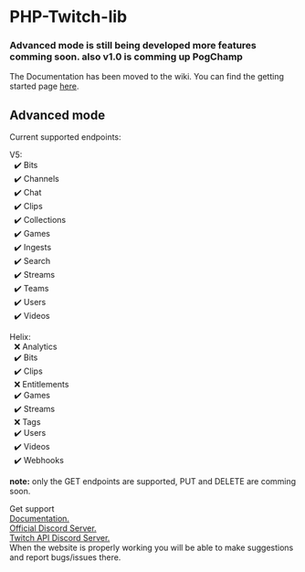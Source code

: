 
  

# PHP-Twitch-lib
  
  
### Advanced mode is still being developed more features comming soon. also v1.0 is comming up PogChamp
  
The Documentation has been moved to the wiki. You can find the getting started page [here](https://github.com/Dkamps18/PHP-Twitch-lib/wiki/getting-started).

## Advanced mode

Current supported endpoints:

V5:  
&nbsp; :heavy_check_mark: Bits  
&nbsp; :heavy_check_mark: Channels  
&nbsp; :heavy_check_mark: Chat  
&nbsp; :heavy_check_mark: Clips  
&nbsp; :heavy_check_mark: Collections  
&nbsp; :heavy_check_mark: Games  
&nbsp; :heavy_check_mark: Ingests  
&nbsp; :heavy_check_mark: Search  
&nbsp; :heavy_check_mark: Streams  
&nbsp; :heavy_check_mark: Teams  
&nbsp; :heavy_check_mark: Users  
&nbsp; :heavy_check_mark: Videos  
 
Helix:  
&nbsp; :x: Analytics  
&nbsp; :heavy_check_mark: Bits  
&nbsp; :heavy_check_mark: Clips  
&nbsp; :x: Entitlements  
&nbsp; :heavy_check_mark: Games  
&nbsp; :heavy_check_mark: Streams  
&nbsp; :x: Tags  
&nbsp; :heavy_check_mark: Users  
&nbsp; :heavy_check_mark: Videos  
&nbsp; :heavy_check_mark: Webhooks  

**note:** only the GET endpoints are supported, PUT and DELETE are comming soon.
  
Get support  
[Documentation.](https://github.com/Dkamps18/PHP-Twitch-lib/wiki)  
[Official Discord Server.](https://discord.gg/hdzHxHA)  
[Twitch API Discord Server.](https://discord.gg/QrPznX3)  
When the website is properly working you will be able to make suggestions and report bugs/issues there.